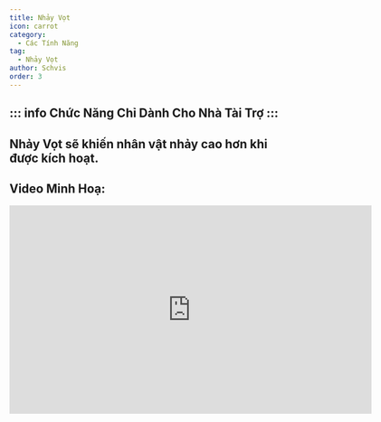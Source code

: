 ```yaml
---
title: Nhảy Vọt
icon: carrot
category:
  - Các Tính Năng
tag:
  - Nhảy Vọt
author: Schvis
order: 3
---
```


::: info Chức Năng Chỉ Dành Cho Nhà Tài Trợ
:::
---
## Nhảy Vọt sẽ khiến nhân vật nhảy cao hơn khi được kích hoạt.

## Video Minh Hoạ:

<div class="iframe-container"><iframe width="640" height="369" src="https://www.youtube.com/embed/Gh2GX23E6dw?list=PL5eI1Tb64p56g27qfYk7VuFTz4FK6YrKa" title="Korepi - Bunnyhop (Sponsor)" frameborder="0" allow="accelerometer; autoplay; clipboard-write; encrypted-media; gyroscope; picture-in-picture; web-share" allowfullscreen></iframe></div>
